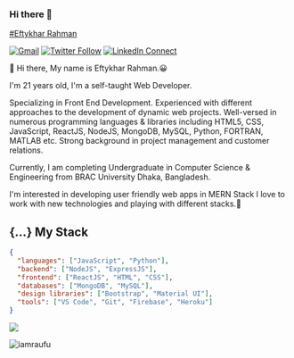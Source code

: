 ### Hi there 👋

<!--
**iamraufu/iamraufu** is a ✨ _special_ ✨ repository because its `README.md` (this file) appears on your GitHub profile.

Here are some ideas to get you started:

- 🔭 I’m currently working on ...
- 🌱 I’m currently learning ...
- 👯 I’m looking to collaborate on ...
- 🤔 I’m looking for help with ...
- 💬 Ask me about ...
- 📫 How to reach me: ...
- 😄 Pronouns: ...
- ⚡ Fun fact: ...
-->


<a target="_blank" href="https://www.clic.ly/iamraufu">
  

#Eftykhar Rahman

[![Gmail](https://img.shields.io/badge/%20-Send%20Mail-black?color=14171A&labelColor=ef5350&logo=gmail&logoColor=ffffff)](mailto:eftykharraufu@gmail.com)
[![Twitter Follow](https://img.shields.io/badge/dynamic/json.svg?color=14171A&labelColor=37474f&logo=twitter&logoColor=4fc3f7&label=&query=%24[0].followers_count&url=https%3A%2F%2Fcdn.syndication.twimg.com%2Fwidgets%2Ffollowbutton%2Finfo.json%3Fscreen_names%3Dharunurrashid97&suffix=%20Followers)](https://twitter.com/iamraufu)
[![LinkedIn Connect](https://img.shields.io/badge/%20-Connect-black?color=14171A&labelColor=212121&logo=linkedin&logoColor=ffffff)](https://www.linkedin.com/in/eftykharrahman/)


:wave: Hi there, My name is Eftykhar Rahman.😀

I'm 21 years old, I'm a self-taught Web Developer.

Specializing in Front End Development. Experienced with different approaches to the development of dynamic web projects. Well-versed in numerous programming languages & libraries including HTML5, CSS, JavaScript, ReactJS, NodeJS, MongoDB, MySQL, Python, FORTRAN, MATLAB etc. Strong background in project management and customer relations.

Currently, I am completing Undergraduate in Computer Science & Engineering from BRAC University Dhaka, Bangladesh.

I'm interested in developing user friendly web apps in MERN Stack
I love to work with new technologies and playing with different stacks.🤖
<!--
<p align="center"> <img src="https://komarev.com/ghpvc/?username=SakifKhan98" alt="SakifKhan98" /></p>
-->
## {...} My Stack

```json
{
  "languages": ["JavaScript", "Python"],
  "backend": ["NodeJS", "ExpressJS"],
  "frontend": ["ReactJS", "HTML", "CSS"],
  "databases": ["MongoDB", "MySQL"],
  "design libraries": ["Bootstrap", "Material UI"],
  "tools": ["VS Code", "Git", "Firebase", "Heroku"]
}
```



<p align="left">
  <a href="https://github.com/iamraufu"> <img align="center" src="https://github-readme-stats.anuraghazra1.vercel.app/api/top-langs/?username=iamraufu&layout=compact&theme=radical" />
</a>
</p>
<p align="left"> <img src="https://github-readme-stats.vercel.app/api?username=iamraufu&theme=synthwave&show_icons=true" alt="iamraufu" /> </h1>
